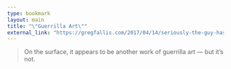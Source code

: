 ```yaml
---
type: bookmark
layout: main
title: "\"Guerrilla Art\""
external_link: "https://gregfallis.com/2017/04/14/seriously-the-guy-has-a-point/"
---
```

> On the surface, it appears to be another work of guerrilla art — but it’s not.
